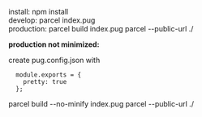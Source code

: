 install: npm install  
develop: parcel index.pug  
production: parcel build index.pug parcel --public-url ./  


**production not minimized:**  

create pug.config.json with
```
  module.exports = {
    pretty: true
  };
```  

parcel build --no-minify index.pug parcel --public-url ./
